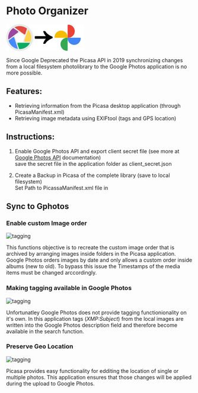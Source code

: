 # Photo Organizer
![tagging](logo.png)

Since Google Deprecated the Picasa API in 2019 synchronizing changes from
a local filesystem photolibrary to the Google Photos application is no more possible.

## Features:
- Retrieving information from the Picasa desktop application (through PicasaManifest.xml)
- Retrieving image metadata using EXIFtool (tags and GPS location)

## Instructions:
1. Enable Google Photos API and export client secret file (see more at
   [Google Photos API](https://developers.google.com/photos/library/guides/get-started) documentation) <br>
   save the secret file in the application folder as client_secret.json
   
2. Create a Backup in Picasa of the complete library (save to local filesystem)<br>
Set Path to PicassaManifest.xml file in


## Sync to Gphotos
### Enable custom Image order
![tagging](https://cdn.icon-icons.com/icons2/936/PNG/72/sort-reverse-alphabetical-order_icon-icons.com_73401.png)

This functions objective is to recreate the custom image order that is archived by arranging
images inside folders in the Picasa application.
Google Photos  orders images by date and only allows a custom order inside albums (new to old).
To bypass this issue the Timestamps of the media items must be changed arccordingly. 

### Making tagging available in Google Photos
![tagging](https://cdn.icon-icons.com/icons2/936/PNG/72/tags_icon-icons.com_73382.png)

Unfortunatley Google Photos does not provide tagging functionionality on it's own.
In this application tags (<i>XMP:Subject</i>) from the local images are written into 
the Google Photos description field and therefore become available in the search function.

### Preserve Geo Location
![tagging](https://cdn.icon-icons.com/icons2/653/PNG/72/locate_gps_navigation_pin_point_location_icon-icons.com_59906.png)

Picasa provides easy functionality for edditing the location of single or multiple photos.
This application ensures that those changes will be applied during the upload to Google Photos.